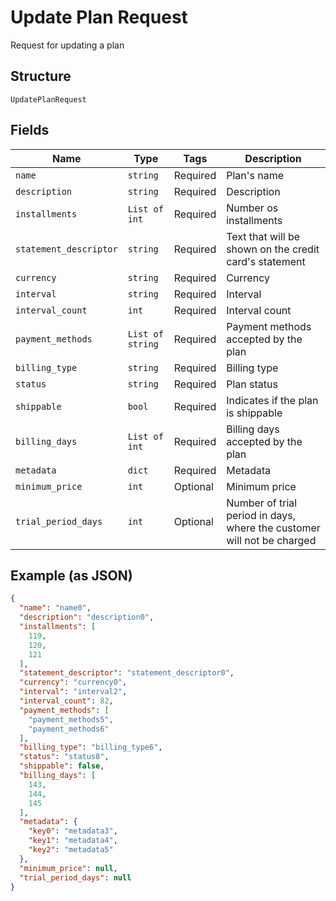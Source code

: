 
# Update Plan Request

Request for updating a plan

## Structure

`UpdatePlanRequest`

## Fields

| Name | Type | Tags | Description |
|  --- | --- | --- | --- |
| `name` | `string` | Required | Plan's name |
| `description` | `string` | Required | Description |
| `installments` | `List of int` | Required | Number os installments |
| `statement_descriptor` | `string` | Required | Text that will be shown on the credit card's statement |
| `currency` | `string` | Required | Currency |
| `interval` | `string` | Required | Interval |
| `interval_count` | `int` | Required | Interval count |
| `payment_methods` | `List of string` | Required | Payment methods accepted by the plan |
| `billing_type` | `string` | Required | Billing type |
| `status` | `string` | Required | Plan status |
| `shippable` | `bool` | Required | Indicates if the plan is shippable |
| `billing_days` | `List of int` | Required | Billing days accepted by the plan |
| `metadata` | `dict` | Required | Metadata |
| `minimum_price` | `int` | Optional | Minimum price |
| `trial_period_days` | `int` | Optional | Number of trial period in days, where the customer will not be charged |

## Example (as JSON)

```json
{
  "name": "name0",
  "description": "description0",
  "installments": [
    119,
    120,
    121
  ],
  "statement_descriptor": "statement_descriptor0",
  "currency": "currency0",
  "interval": "interval2",
  "interval_count": 82,
  "payment_methods": [
    "payment_methods5",
    "payment_methods6"
  ],
  "billing_type": "billing_type6",
  "status": "status8",
  "shippable": false,
  "billing_days": [
    143,
    144,
    145
  ],
  "metadata": {
    "key0": "metadata3",
    "key1": "metadata4",
    "key2": "metadata5"
  },
  "minimum_price": null,
  "trial_period_days": null
}
```

